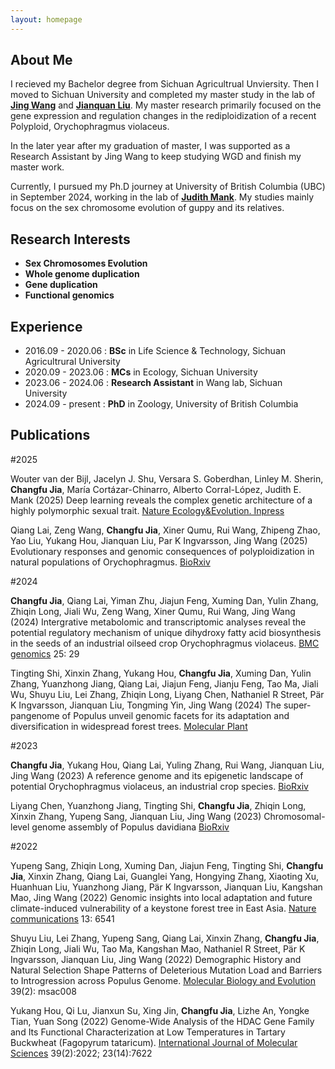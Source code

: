 ```yaml
---
layout: homepage
---
```


## About Me

I recieved my Bachelor degree from Sichuan Agricultrual Unviersity. Then I moved to Sichuan University and completed my master study in the lab of <a href="https://jingwanglab.org/" target="_black">**Jing Wang**</a> and <a href="https://scholar.google.com/citations?hl=zh-CN&user=9etBIG0AAAAJ&view_op=list_works&sortby=pubdate" target="_black">**Jianquan Liu**</a>. My master research primarily focused on the gene expression and regulation changes in the rediploidization of a recent Polyploid, Orychophragmus violaceus. 

In the later year after my graduation of master, I was supported as a Research Assistant by Jing Wang to keep studying WGD and finish my master work.

Currently, I pursued my Ph.D journey at University of British Columbia (UBC) in September 2024, working in the lab of <a href="https://www.zoology.ubc.ca/mank-lab/" target="_black">**Judith Mank**</a>. My studies mainly focus on the sex chromosome evolution of guppy and its relatives.

## Research Interests
- **Sex Chromosomes Evolution**
- **Whole genome duplication** 
- **Gene duplication** 
- **Functional genomics** 

## Experience
- 2016.09 - 2020.06 : **BSc** in Life Science & Technology, Sichuan Agricultrural University
- 2020.09 - 2023.06 : **MCs** in Ecology, Sichuan University
- 2023.06 - 2024.06 : **Research Assistant** in Wang lab, Sichuan University
- 2024.09 - present : **PhD** in Zoology, University of British Columbia

## Publications

#2025

Wouter van der Bijl, Jacelyn J. Shu, Versara S. Goberdhan, Linley M. Sherin, **Changfu Jia**, María Cortázar-Chinarro, Alberto Corral-López, Judith E. Mank (2025) Deep learning reveals the complex genetic architecture of a highly polymorphic sexual trait. <a href="https://www.biorxiv.org/content/10.1101/2023.09.29.560175v3.abstract" target="_black">Nature Ecology&Evolution. Inpress</a>


Qiang Lai, Zeng Wang, **Changfu Jia**, Xiner Qumu, Rui Wang, Zhipeng Zhao, Yao Liu, Yukang Hou, Jianquan Liu, Par K Ingvarsson, Jing Wang
(2025) Evolutionary responses and genomic consequences of polyploidization in natural populations of Orychophragmus. <a href="https://www.biorxiv.org/content/10.1101/2025.03.24.644964v2.abstract" target="_black">BioRxiv</a>

#2024

**Changfu Jia**, Qiang Lai, Yiman Zhu, Jiajun Feng, Xuming Dan, Yulin Zhang, Zhiqin Long, Jiali Wu, Zeng Wang, Xiner Qumu, Rui Wang, Jing Wang (2024) Intergrative metabolomic and transcriptomic analyses reveal the potential regulatory mechanism of unique dihydroxy fatty acid biosynthesis in the seeds of an industrial oilseed crop Orychophragmus violaceus. <a href="https://doi.org/10.1186/s12864-023-09906-0" target="_black">BMC genomics</a> 25: 29 

Tingting Shi, Xinxin Zhang, Yukang Hou, **Changfu Jia**, Xuming Dan, Yulin Zhang, Yuanzhong Jiang, Qiang Lai, Jiajun Feng, Jianju Feng, Tao Ma, Jiali Wu, Shuyu Liu, Lei Zhang, Zhiqin Long, Liyang Chen, Nathaniel R Street, Pär K Ingvarsson, Jianquan Liu, Tongming Yin, Jing Wang (2024) The super-pangenome of Populus unveil genomic facets for its adaptation and diversification in widespread forest trees. <a href="https://doi.org/10.1016/j.molp.2024.03.009" target="_black">Molecular Plant</a>

#2023

**Changfu Jia**, Yukang Hou, Qiang Lai, Yuling Zhang, Rui Wang, Jianquan Liu, Jing Wang (2023) A reference genome and its epigenetic landscape of potential Orychophragmus violaceus, an industrial crop species. <a href="https://www.biorxiv.org/content/10.1101/2023.09.21.558835v1.abstract" target="_black">BioRxiv</a>

Liyang Chen, Yuanzhong Jiang, Tingting Shi, **Changfu Jia**, Zhiqin Long, Xinxin Zhang, Yupeng Sang, Jianquan Liu, Jing Wang (2023) Chromosomal-level genome assembly of Populus davidiana <a href="https://doi.org/10.1101/2023.07.11.548481" target="_black">BioRxiv</a>

#2022

Yupeng Sang, Zhiqin Long, Xuming Dan, Jiajun Feng, Tingting Shi, **Changfu Jia**, Xinxin Zhang, Qiang Lai, Guanglei Yang, Hongying Zhang, Xiaoting Xu, Huanhuan Liu, Yuanzhong Jiang, Pär K Ingvarsson, Jianquan Liu, Kangshan Mao, Jing Wang (2022) Genomic insights into local adaptation and future climate-induced vulnerability of a keystone forest tree in East Asia. <a href="https://www.nature.com/articles/s41467-022-34206-8#citeas" target="_black">Nature communications</a> 13: 6541

Shuyu Liu, Lei Zhang, Yupeng Sang, Qiang Lai, Xinxin Zhang, **Changfu Jia**, Zhiqin Long, Jiali Wu, Tao Ma, Kangshan Mao, Nathaniel R Street, Pär K Ingvarsson, Jianquan Liu, Jing Wang (2022) Demographic History and Natural Selection Shape Patterns of Deleterious Mutation Load and Barriers to Introgression across Populus Genome. <a href="https://doi.org/10.1093/molbev/msac008" target="_black">Molecular Biology and Evolution</a> 39(2): msac008

Yukang Hou, Qi Lu, Jianxun Su, Xing Jin, **Changfu Jia**, Lizhe An, Yongke Tian, Yuan Song (2022) Genome-Wide Analysis of the HDAC Gene Family and Its Functional Characterization at Low Temperatures in Tartary Buckwheat (Fagopyrum tataricum). <a href="https://doi.org/10.3390/ijms23147622" target="_black">International Journal of Molecular Sciences</a> 39(2):2022; 23(14):7622 

